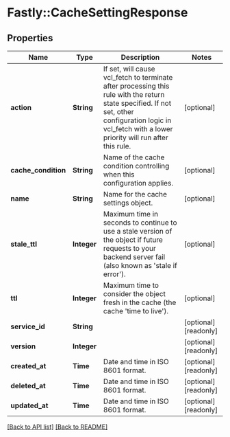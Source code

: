 # Fastly::CacheSettingResponse

## Properties

| Name | Type | Description | Notes |
| ---- | ---- | ----------- | ----- |
| **action** | **String** | If set, will cause vcl_fetch to terminate after processing this rule with the return state specified. If not set, other configuration logic in vcl_fetch with a lower priority will run after this rule.  | [optional] |
| **cache_condition** | **String** | Name of the cache condition controlling when this configuration applies. | [optional] |
| **name** | **String** | Name for the cache settings object. | [optional] |
| **stale_ttl** | **Integer** | Maximum time in seconds to continue to use a stale version of the object if future requests to your backend server fail (also known as &#39;stale if error&#39;). | [optional] |
| **ttl** | **Integer** | Maximum time to consider the object fresh in the cache (the cache &#39;time to live&#39;). | [optional] |
| **service_id** | **String** |  | [optional][readonly] |
| **version** | **Integer** |  | [optional][readonly] |
| **created_at** | **Time** | Date and time in ISO 8601 format. | [optional][readonly] |
| **deleted_at** | **Time** | Date and time in ISO 8601 format. | [optional][readonly] |
| **updated_at** | **Time** | Date and time in ISO 8601 format. | [optional][readonly] |

[[Back to API list]](../../README.md#endpoints) [[Back to README]](../../README.md)

